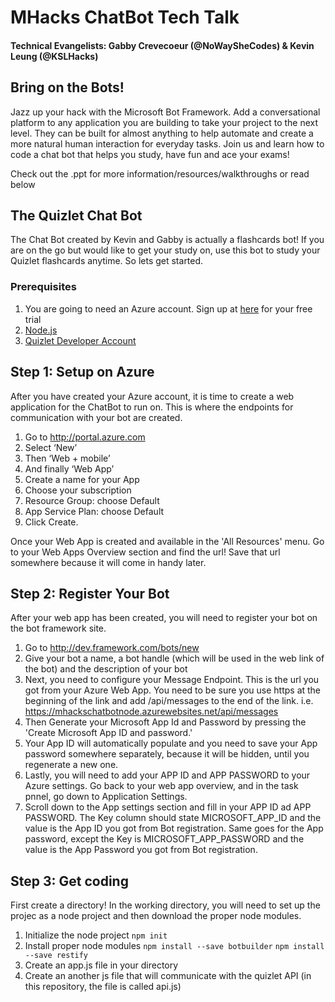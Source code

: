 # MHacks ChatBot Tech Talk
#### Technical Evangelists: Gabby Crevecoeur (@NoWaySheCodes) & Kevin Leung (@KSLHacks)

## Bring on the Bots!
Jazz up your hack with the Microsoft Bot Framework. Add a conversational platform to any application you are building to take your project to the next level. They can be built for almost anything to help automate and create a more natural human interaction for everyday tasks. Join us and learn how to code a chat bot that helps you study, have fun and ace your exams!

Check out the .ppt for more information/resources/walkthroughs or read below

## The Quizlet Chat Bot
The Chat Bot created by Kevin and Gabby is actually a flashcards bot! If you are on the go but would like to get your study on, use this bot to study your Quizlet flashcards anytime. So lets get started.

### Prerequisites
1. You are going to need an Azure account. Sign up at [here](https://azure.microsoft.com/en-us/free/) for your free trial
2. [Node.js](https://nodejs.org/)
3. [Quizlet Developer Account](https://quizlet.com/api/2.0/docs)

## Step 1: Setup on Azure
After you have created your Azure account, it is time to create a web application for the ChatBot to run on. This is where the endpoints for communication with your bot are created.

1. Go to http://portal.azure.com
2. Select ‘New’
3. Then ‘Web + mobile’
4. And finally ‘Web App’
5. Create a name for your App
6. Choose your subscription
7. Resource Group: choose Default
8. App Service Plan: choose Default
9. Click Create.

Once your Web App is created and available in the 'All Resources' menu. Go to your Web Apps Overview section and find the url! Save that url somewhere because it will come in handy later.

## Step 2: Register Your Bot
After your web app has been created, you will need to register your bot on the bot framework site.

1. Go to http://dev.framework.com/bots/new
2. Give your bot a name, a bot handle (which will be used in the web link of the bot) and the description of your bot
3. Next, you need to configure your Message Endpoint. This is the url you got from your Azure Web App. You need to be sure you use https at the beginning of the link and add /api/messages to the end of the link. i.e. https://mhackschatbotnode.azurewebsites.net/api/messages
4. Then Generate your Microsoft App Id and Password by pressing the 'Create Microsoft App ID and password.'
5. Your App ID will automatically populate and you need to save your App password somewhere separately, because it will be hidden, until you regenerate a new one.
6. Lastly, you will need to add your APP ID and APP PASSWORD to your Azure settings. Go back to your web app overview, and in the task pnnel, go down to Application Settings.
7.  Scroll down to the App settings section and fill in your APP ID ad APP PASSWORD. The Key column should state MICROSOFT_APP_ID and the value is the App ID you got from Bot registration. Same goes for the App password, except the Key is MICROSOFT_APP_PASSWORD and the value is the App Password you got from Bot registration.

## Step 3: Get coding
First create a directory! In the working directory, you will need to set up the projec as a node project and then download the proper node modules.

1. Initialize the node project `npm init`
2. Install proper node modules `npm install --save botbuilder` `npm install --save restify `
3. Create an app.js file in your directory
4. Create an another js file that will communicate with the quizlet API (in this repository, the file is called api.js)







